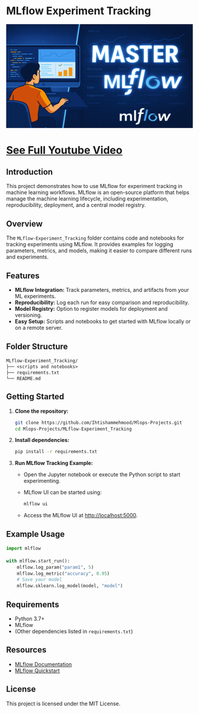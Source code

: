 # MLflow Experiment Tracking

![image](img/mflow.png)

# [See Full Youtube Video](https://www.youtube.com/watch?v=Y_XTjAyd_1U&t=72s)

## Introduction

This project demonstrates how to use MLflow for experiment tracking in machine learning workflows. MLflow is an open-source platform that helps manage the machine learning lifecycle, including experimentation, reproducibility, deployment, and a central model registry.

## Overview

The `MLflow-Experiment_Tracking` folder contains code and notebooks for tracking experiments using MLflow. It provides examples for logging parameters, metrics, and models, making it easier to compare different runs and experiments.

## Features

- **MLflow Integration:** Track parameters, metrics, and artifacts from your ML experiments.
- **Reproducibility:** Log each run for easy comparison and reproducibility.
- **Model Registry:** Option to register models for deployment and versioning.
- **Easy Setup:** Scripts and notebooks to get started with MLflow locally or on a remote server.

## Folder Structure

```
MLflow-Experiment_Tracking/
├── <scripts and notebooks>
├── requirements.txt
└── README.md
```

## Getting Started

1. **Clone the repository:**

   ```bash
   git clone https://github.com/Ihtishammehmood/Mlops-Projects.git
   cd Mlops-Projects/MLflow-Experiment_Tracking
   ```

2. **Install dependencies:**

   ```bash
   pip install -r requirements.txt
   ```

3. **Run MLflow Tracking Example:**

   - Open the Jupyter notebook or execute the Python script to start experimenting.
   - MLflow UI can be started using:

     ```bash
     mlflow ui
     ```

   - Access the MLflow UI at [http://localhost:5000](http://localhost:5000).

## Example Usage

```python
import mlflow

with mlflow.start_run():
    mlflow.log_param("param1", 5)
    mlflow.log_metric("accuracy", 0.95)
    # Save your model
    mlflow.sklearn.log_model(model, "model")
```

## Requirements

- Python 3.7+
- MLflow
- (Other dependencies listed in `requirements.txt`)

## Resources

- [MLflow Documentation](https://mlflow.org/docs/latest/index.html)
- [MLflow Quickstart](https://mlflow.org/docs/latest/quickstart.html)

## License

This project is licensed under the MIT License.